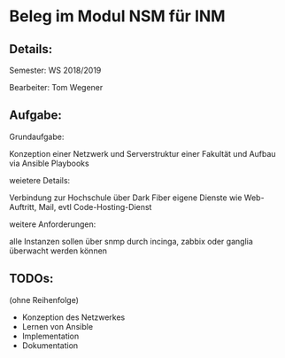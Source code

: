 # Beleg im Modul NSM für INM

## Details:

Semester: WS 2018/2019

Bearbeiter: Tom Wegener

## Aufgabe:

Grundaufgabe:

Konzeption einer Netzwerk und Serverstruktur einer Fakultät und Aufbau via Ansible Playbooks

weietere Details:

Verbindung zur Hochschule über Dark Fiber
eigene Dienste wie Web-Auftritt, Mail, evtl Code-Hosting-Dienst

weitere Anforderungen:

alle Instanzen sollen über snmp durch incinga, zabbix oder ganglia überwacht werden können

## TODOs:
(ohne Reihenfolge)
- Konzeption des Netzwerkes
- Lernen von Ansible
- Implementation
- Dokumentation